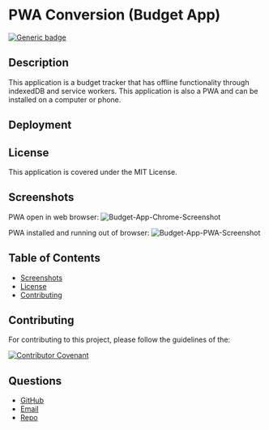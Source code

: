 # PWA Conversion (Budget App)

[![Generic badge](https://img.shields.io/badge/License-MIT-yellowgreen.svg)](https://shields.io/)

## Description

This application is a budget tracker that has offline functionality through indexedDB and service workers.
This application is also a PWA and can be installed on a computer or phone.

## Deployment

## License

This application is covered under the MIT License.

## Screenshots

PWA open in web browser:
![Budget-App-Chrome-Screenshot](https://user-images.githubusercontent.com/88356270/148630870-90d5e9de-cf97-47e1-a206-a4782485552a.png)

PWA installed and running out of browser:
![Budget-App-PWA-Screenshot](https://user-images.githubusercontent.com/88356270/148630836-be43939d-dda3-491a-8071-f4bc24640d34.png)

## Table of Contents

- [Screenshots](#Screenshots)
- [License](#license)
- [Contributing](#contributing)

## Contributing

For contributing to this project, please follow the guidelines of the:

[![Contributor Covenant](https://img.shields.io/badge/Contributor%20Covenant-2.1-4baaaa.svg)](https://www.contributor-covenant.org/version/2/1/code_of_conduct/)

## Questions

- [GitHub](https://github.com/beamchristian 'GitHub')
- [Email](mailto:beamchristian@yahoo.com 'Email')
- [Repo](https://github.com/beamchristian/PWA-Conversion-Budget-App 'Repo')
